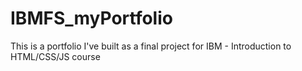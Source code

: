# IBMFS_myPortfolio
This is a portfolio I've built as a final project for IBM - Introduction to HTML/CSS/JS course
